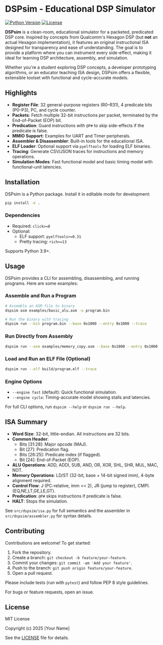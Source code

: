 # DSPsim - Educational DSP Simulator

[![Python Version](https://img.shields.io/badge/python-3.9%2B-blue.svg)](https://www.python.org/downloads/)
[![License](https://img.shields.io/badge/license-MIT-green.svg)](https://opensource.org/licenses/MIT)

**DSPsim** is a clean-room, educational simulator for a packeted, predicated DSP core. Inspired by concepts from Qualcomm's Hexagon DSP (but **not** an actual Hexagon implementation), it features an original instructional ISA designed for transparency and ease of understanding. The goal is to provide a platform where you can instrument every side-effect, making it ideal for learning DSP architecture, assembly, and simulation.

Whether you're a student exploring DSP concepts, a developer prototyping algorithms, or an educator teaching ISA design, DSPsim offers a flexible, extensible toolset with functional and cycle-accurate models.

## Highlights
- **Register File**: 32 general-purpose registers (R0–R31), 4 predicate bits (P0–P3), PC, and cycle counter.
- **Packets**: Fetch multiple 32-bit instructions per packet, terminated by the End-of-Packet (EOP) bit.
- **Predication**: Guard instructions with `@P#` to skip side-effects if the predicate is false.
- **MMIO Support**: Examples for UART and Timer peripherals.
- **Assembler & Disassembler**: Built-in tools for the educational ISA.
- **ELF Loader**: Optional support via `pyelftools` for loading ELF binaries.
- **Tracing**: Generate CSV/JSON traces for instructions and memory operations.
- **Simulation Modes**: Fast functional model and basic timing model with functional-unit latencies.

## Installation

DSPsim is a Python package. Install it in editable mode for development:

```bash
pip install -e .
```

### Dependencies
- Required: `click>=8`
- Optional:
  - ELF support: `pyelftools>=0.31`
  - Pretty tracing: `rich>=13`

Supports Python 3.9+.

## Usage

DSPsim provides a CLI for assembling, disassembling, and running programs. Here are some examples:

### Assemble and Run a Program
```bash
# Assemble an ASM file to binary
dspsim asm examples/basic_alu.asm -o program.bin

# Run the binary with tracing
dspsim run --bin program.bin --base 0x1000 --entry 0x1000 --trace
```

### Run Directly from Assembly
```bash
dspsim run --asm examples/memory_copy.asm --base 0x1000 --entry 0x1000 --trace --pretty
```

### Load and Run an ELF File (Optional)
```bash
dspsim run --elf build/program.elf --trace
```

### Engine Options
- `--engine fast` (default): Quick functional simulation.
- `--engine cycle`: Timing-accurate model showing stalls and latencies.

For full CLI options, run `dspsim --help` or `dspsim run --help`.

## ISA Summary
- **Word Size**: 32-bit, little-endian. All instructions are 32 bits.
- **Common Header**:
  - Bits [31:28]: Major opcode (MAJ).
  - Bit [27]: Predication flag.
  - Bits [26:25]: Predicate index (if flagged).
  - Bit [24]: End-of-Packet (EOP).
- **ALU Operations**: ADD, ADDI, SUB, AND, OR, XOR, SHL, SHR, MUL, MAC, NOT.
- **Memory Operations**: LD/ST (32-bit, base + 14-bit signed imm), 4-byte alignment required.
- **Control Flow**: J (PC-relative, imm << 2), JR (jump to register), CMPI.{EQ,NE,LT,GE,LE,GT}.
- **Predication**: `@P#` skips instructions if predicate is false.
- **HALT**: Stops the simulation.

See `src/dspsim/isa.py` for full semantics and the assembler in `src/dspsim/assembler.py` for syntax details.

## Contributing
Contributions are welcome! To get started:
1. Fork the repository.
2. Create a branch: `git checkout -b feature/your-feature`.
3. Commit your changes: `git commit -am 'Add your feature'`.
4. Push to the branch: `git push origin feature/your-feature`.
5. Open a pull request.

Please include tests (run with `pytest`) and follow PEP 8 style guidelines.

For bugs or feature requests, open an issue.

## License
MIT License

Copyright (c) 2025 [Your Name]

See the [LICENSE](LICENSE) file for details.
